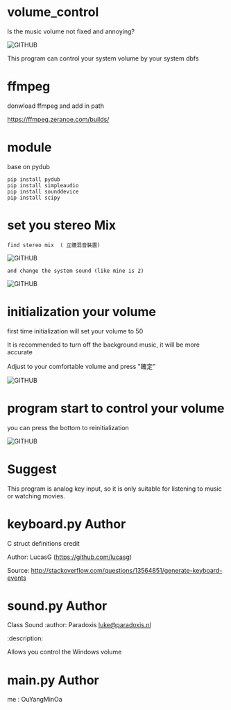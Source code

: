 # volume_control
Is the music volume not fixed and annoying?

![GITHUB](https://cdn.zmescience.com/wp-content/uploads/2012/08/loud-music.jpg)

This program can control your system volume by your system dbfs

# ffmpeg
donwload ffmpeg and add in path

https://ffmpeg.zeranoe.com/builds/

# module
base on pydub 
```
pip install pydub
pip install simpleaudio
pip install sounddevice
pip install scipy
```
# set you stereo Mix

`find stereo mix  ( 立體混音裝置)`

![GITHUB](https://i.imgur.com/1D9BEdM.jpg)

`and change the system sound (like mine is 2)`

![GITHUB](https://i.imgur.com/qvI3UZx.jpg)

# initialization your volume
first time initialization will set your volume to 50

It is recommended to turn off the background music, it will be more accurate

Adjust to your comfortable volume and press "確定"

![GITHUB](https://i.imgur.com/E4RPR2V.png"initialization")

# program start to control your volume
you can press the bottom to reinitialization

![GITHUB](https://i.imgur.com/nPR65hf.png "program working")

# Suggest
This program is analog key input, so it is only suitable for listening to music or watching movies.

# keyboard.py Author

C struct definitions credit

Author: LucasG (https://github.com/lucasg)

Source: http://stackoverflow.com/questions/13564851/generate-keyboard-events

# sound.py Author

Class Sound
:author: Paradoxis <luke@paradoxis.nl>

:description:

Allows you control the Windows volume

# main.py Author
me : OuYangMinOa



